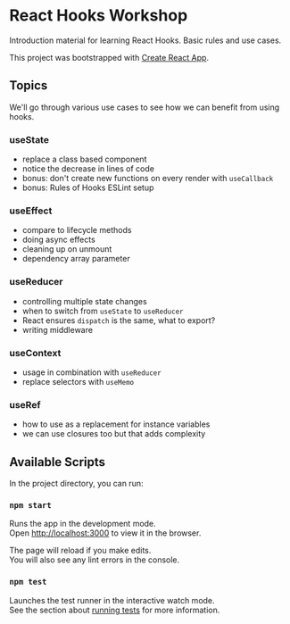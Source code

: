 # React Hooks Workshop

Introduction material for learning React Hooks. Basic rules and use cases.

This project was bootstrapped with [Create React App](https://github.com/facebook/create-react-app).

## Topics

We'll go through various use cases to see how we can benefit from using hooks.

### useState

- replace a class based component
- notice the decrease in lines of code
- bonus: don't create new functions on every render with `useCallback`
- bonus: Rules of Hooks ESLint setup

### useEffect

- compare to lifecycle methods
- doing async effects
- cleaning up on unmount
- dependency array parameter

### useReducer

- controlling multiple state changes
- when to switch from `useState` to `useReducer`
- React ensures `dispatch` is the same, what to export?
- writing middleware

### useContext

- usage in combination with `useReducer`
- replace selectors with `useMemo`

### useRef

- how to use as a replacement for instance variables
- we can use closures too but that adds complexity

## Available Scripts

In the project directory, you can run:

### `npm start`

Runs the app in the development mode.<br>
Open [http://localhost:3000](http://localhost:3000) to view it in the browser.

The page will reload if you make edits.<br>
You will also see any lint errors in the console.

### `npm test`

Launches the test runner in the interactive watch mode.<br>
See the section about [running tests](https://facebook.github.io/create-react-app/docs/running-tests) for more information.
